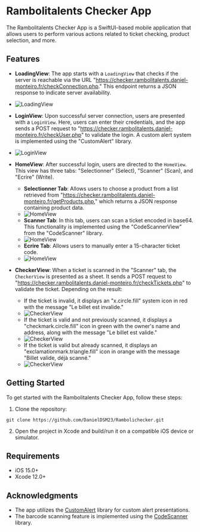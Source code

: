 # Rambolitalents Checker App

The Rambolitalents Checker App is a SwiftUI-based mobile application that allows users to perform various actions related to ticket checking, product selection, and more.

## Features

- **LoadingView**: The app starts with a `LoadingView` that checks if the server is reachable via the URL "https://checker.rambolitalents.daniel-monteiro.fr/checkConnection.php." This endpoint returns a JSON response to indicate server availability. 
- ![LoadingView](https://i.ibb.co/xjFbpr4/Loading-View.png)

- **LoginView**: Upon successful server connection, users are presented with a `LoginView`. Here, users can enter their credentials, and the app sends a POST request to "https://checker.rambolitalents.daniel-monteiro.fr/checkUser.php" to validate the login. A custom alert system is implemented using the "CustomAlert" library.
- ![LoginView](https://i.ibb.co/z6HWHTF/Login-View.png)

- **HomeView**: After successful login, users are directed to the `HomeView`. This view has three tabs: "Selectionner" (Select), "Scanner" (Scan), and "Ecrire" (Write).

    - **Selectionner Tab**: Allows users to choose a product from a list retrieved from "https://checker.rambolitalents.daniel-monteiro.fr/getProducts.php," which returns a JSON response containing product data.
    - ![HomeView](https://i.ibb.co/WGp4fDL/HomeView.png)
    - **Scanner Tab**: In this tab, users can scan a ticket encoded in base64. This functionality is implemented using the "CodeScannerView" from the "CodeScanner" library.
    - ![HomeView](https://i.ibb.co/31yMXWH/Scan-comp.jpg) 
    - **Ecrire Tab**: Allows users to manually enter a 15-character ticket code.
    - ![HomeView](https://i.ibb.co/JmdhxYF/Ecrire.png)
- **CheckerView**: When a ticket is scanned in the "Scanner" tab, the `CheckerView` is presented as a sheet. It sends a POST request to "https://checker.rambolitalents.daniel-monteiro.fr/checkTickets.php" to validate the ticket. Depending on the result:
    
    - If the ticket is invalid, it displays an "x.circle.fill" system icon in red with the message "Le billet est invalide."
    - ![CheckerView](https://i.ibb.co/ZdtWHvj/no.png)
    - If the ticket is valid and not previously scanned, it displays a "checkmark.circle.fill" icon in green with the owner's name and address, along with the message "Le billet est valide."
    - ![CheckerView](https://i.ibb.co/8mC6Qqk/ok.png)
    - If the ticket is valid but already scanned, it displays an "exclamationmark.triangle.fill" icon in orange with the message "Billet valide, déjà scanné."
    - ![CheckerView](https://i.ibb.co/wYsg6RC/scanned.png)

## Getting Started

To get started with the Rambolitalents Checker App, follow these steps:

1. Clone the repository:

 ```shell 
 git clone https://github.com/DanielDSM23/Rambolichecker.git
 ```


2. Open the project in Xcode and build/run it on a compatible iOS device or simulator.

## Requirements

- iOS 15.0+
- Xcode 12.0+

## Acknowledgments

- The app utilizes the [CustomAlert](https://github.com/divadretlaw/CustomAlert) library for custom alert presentations.
- The barcode scanning feature is implemented using the [CodeScanner](https://github.com/twostraws/CodeScanner) library.
